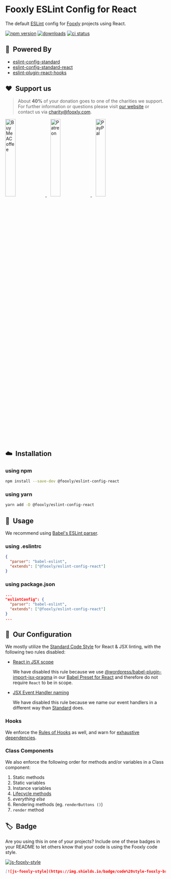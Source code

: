 # Fooxly ESLint Config for React

The default [ESLint](https://eslint.org/) config for [Fooxly](https://www.fooxly.com) projects using React.

[![npm version](https://img.shields.io/npm/v/@fooxly/eslint-config-react.svg?style=flat)](https://www.npmjs.com/package/@fooxly/eslint-config-react)
[![downloads](https://img.shields.io/npm/dt/@fooxly/eslint-config-react.svg)](https://www.npmjs.com/package/@fooxly/eslint-config-react)
[![ci status](https://github.com/Fooxly/eslint-config-react/workflows/tests/badge.svg)](https://github.com/Fooxly/eslint-config-react/actions?query=workflow%3Atests)

## :rocket:&nbsp; Powered By

- [eslint-config-standard](https://www.npmjs.com/package/eslint-config-standard)
- [eslint-config-standard-react](https://www.npmjs.com/package/eslint-config-standard-react)
- [eslint-plugin-react-hooks](https://www.npmjs.com/package/eslint-plugin-react-hooks)

## :heart:&nbsp; Support us

> About **40%** of your donation goes to one of the charities we support. For further information or questions please visit [our website](https://www.fooxly.com/charity) or contact us via [charity@fooxly.com](mailto:charity@fooxly.com).

<p>
  <a title="BuyMeACoffee" href="https://www.buymeacoffee.com/fooxly">
    <img src="https://developer.fooxly.com/general/assets/images/buymeacoffee.png" alt="BuyMeACoffee" width="25%" style="max-width: 180px" />
  </a>&nbsp;&nbsp;
  <a title="Patreon" href="https://www.patreon.com/fooxly">
    <img src="https://developer.fooxly.com/general/assets/images/patreon.png" alt="Patreon" width="25%" style="max-width: 180px"/>
  </a>&nbsp;&nbsp;
  <a title="PayPal" href="https://www.paypal.com/cgi-bin/webscr?cmd=_s-xclick&hosted_button_id=3GEYSYZFXV9GE">
    <img src="https://developer.fooxly.com/general/assets/images/paypal.png" alt="PayPal" width="25%" style="max-width: 180px" />
  </a>
</p>

<br/>

## :cloud:&nbsp; Installation

### using npm

```sh
npm install --save-dev @fooxly/eslint-config-react
```

### using yarn

```sh
yarn add -D @fooxly/eslint-config-react
```

## :triangular_ruler:&nbsp; Usage

We recommend using [Babel's ESLint parser](https://www.npmjs.com/package/babel-eslint).

### using .eslintrc

```json
{
  "parser": "babel-eslint",
  "extends": ["@fooxly/eslint-config-react"]
}
```

### using package.json

```json
...
"eslintConfig": {
  "parser": "babel-eslint",
  "extends": ["@fooxly/eslint-config-react"]
}
...
```

## :straight_ruler:&nbsp; Our Configuration

We mostly utilize the [Standard Code Style](https://www.npmjs.com/package/eslint-config-standard-react) for React & JSX linting, with the following two rules disabled:

- [React in JSX scope](https://github.com/yannickcr/eslint-plugin-react/blob/master/docs/rules/react-in-jsx-scope.md)

  We have disabled this rule because we use [@wordpress/babel-plugin-import-jsx-pragma](https://www.npmjs.com/package/@wordpress/babel-plugin-import-jsx-pragma) in our [Babel Preset for React](https://www.npmjs.com/package/@fooxly/babel-preset-react) and therefore do not require `React` to be in scope.

- [JSX Event Handler naming](https://github.com/yannickcr/eslint-plugin-react/blob/master/docs/rules/jsx-handler-names.md)

  We have disabled this rule because we name our event handlers in a different way than [Standard](https://www.npmjs.com/package/eslint-config-standard-react) does.

### Hooks

We enforce the [Rules of Hooks](https://reactjs.org/docs/hooks-rules.html) as well, and warn for [exhaustive dependencies](https://github.com/facebook/react/issues/14920#issue-413077280).

### Class Components

We also enforce the following order for methods and/or variables in a Class component:

1. Static methods
2. Static variables
3. Instance variables
4. [Lifecycle methods](https://reactjs.org/docs/state-and-lifecycle.html#adding-lifecycle-methods-to-a-class)
5. *everything else*
6. Rendering methods (eg. `renderButtons ()`)
7. `render` method

## :label:&nbsp; Badge

Are you using this in one of your projects? Include one of these badges in your README to let others know that your code is using the Fooxly code style.

[![js-fooxly-style](https://img.shields.io/badge/code%20style-fooxly-brightgreen)](https://www.npmjs.com/package/@fooxly/eslint-config-react)

```md
[![js-fooxly-style](https://img.shields.io/badge/code%20style-fooxly-brightgreen)](https://www.npmjs.com/package/@fooxly/eslint-config-react
```
